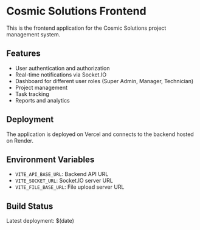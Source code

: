 # Cosmic Solutions Frontend

This is the frontend application for the Cosmic Solutions project management system.

## Features

- User authentication and authorization
- Real-time notifications via Socket.IO
- Dashboard for different user roles (Super Admin, Manager, Technician)
- Project management
- Task tracking
- Reports and analytics

## Deployment

The application is deployed on Vercel and connects to the backend hosted on Render.

## Environment Variables

- `VITE_API_BASE_URL`: Backend API URL
- `VITE_SOCKET_URL`: Socket.IO server URL
- `VITE_FILE_BASE_URL`: File upload server URL

## Build Status

Latest deployment: $(date) 